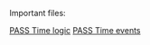 Important files:

[PASS Time logic](game/server/tf/tf_passtime_logic.cpp)
[PASS Time events](game/shared/tf/passtime_game_events.h)
